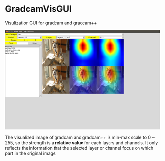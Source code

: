 # GradcamVisGUI
Visulization GUI for gradcam and gradcam++

![alt tag](./demo/GradcamVisGUI.png)

The visualized image of gradcam and gradcam++ is min-max scale to 0 ~ 255, so the strength is a **relative value** for each layers and channels. 
It only reflects the information that the selected layer or channel focus on which part in the original image.
